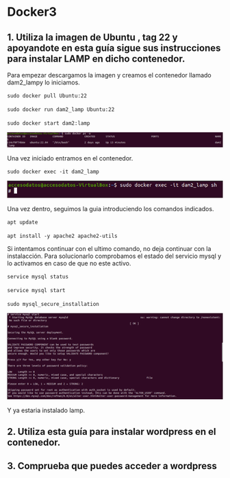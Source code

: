 # Docker3

## 1. Utiliza la imagen de Ubuntu , tag 22 y apoyandote en esta guía sigue sus instrucciones para instalar LAMP en dicho contenedor.

   Para empezar descargamos la imagen y creamos el contenedor llamado dam2_lampy  lo iniciamos.
   
```
sudo docker pull Ubuntu:22

sudo docker run dam2_lamp Ubuntu:22

sudo docker start dam2:lamp 
```
 ![](https://github.com/VictorQuinoa/Docker3/blob/main/Captura%20de%20pantalla%20de%202024-10-24%2011-25-32.png?raw=true)

 Una vez iniciado entramos en el contenedor.

```
sudo docker exec -it dam2_lamp
```
![](https://github.com/VictorQuinoa/Docker3/blob/main/Captura%20de%20pantalla%20de%202024-10-24%2011-38-50.png?raw=true)

 Una vez dentro, seguimos la guia introduciendo los comandos indicados.

```
apt update

apt install -y apache2 apache2-utils

```
Si intentamos continuar con el ultimo comando, no deja continuar con la instalacción. Para solucionarlo comprobamos el estado del servicio mysql y lo activamos en caso de que no este activo.

```
service mysql status

service mysql start

sudo mysql_secure_installation
```

 ![](https://github.com/VictorQuinoa/Docker3/blob/main/Captura%20de%20pantalla%20de%202024-10-24%2011-33-17.png?raw=true)

Y ya estaria instalado lamp.

## 2. Utiliza esta guía para instalar wordpress en el contenedor.

## 3. Comprueba que puedes acceder a wordpress

